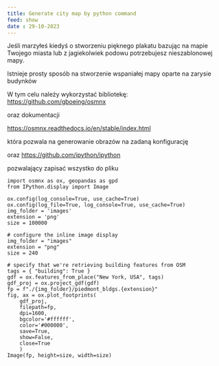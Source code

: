 ```yaml
---
title: Generate city map by python command
feed: show
date : 29-10-2023
---
```


Jeśli marzyłeś kiedyś o stworzeniu pięknego plakatu bazując na mapie Twojego miasta lub z jagiekolwiek podowu potrzebujesz nieszablonowej mapy.

Istnieje prosty sposób na stworzenie wspaniałej mapy oparte na zarysie budynków 



W tym celu należy wykorzystać bibliotekę:
https://github.com/gboeing/osmnx

oraz dokumentacji

https://osmnx.readthedocs.io/en/stable/index.html


która pozwala na generowanie obrazów na zadaną konfigurację

oraz 
https://github.com/ipython/ipython

pozwalający zapisać wszystko do pliku



```
import osmnx as ox, geopandas as gpd
from IPython.display import Image

ox.config(log_console=True, use_cache=True)
ox.config(log_file=True, log_console=True, use_cache=True)
img_folder = 'images'
extension = 'png'
size = 100000

# configure the inline image display
img_folder = "images"
extension = "png"
size = 240

# specify that we're retrieving building features from OSM
tags = { "building": True }
gdf = ox.features_from_place("New York, USA", tags)
gdf_proj = ox.project_gdf(gdf)
fp = f"./{img_folder}/piedmont_bldgs.{extension}"
fig, ax = ox.plot_footprints(
    gdf_proj, 
    filepath=fp, 
    dpi=1600, 
    bgcolor='#ffffff', 
    color='#000000',
    save=True, 
    show=False, 
    close=True
    )
Image(fp, height=size, width=size)
```
